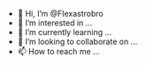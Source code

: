 - 👋 Hi, I’m @Flexastrobro
- 👀 I’m interested in ...
- 🌱 I’m currently learning ...
- 💞️ I’m looking to collaborate on ...
- 📫 How to reach me ...

<!---
Flexastrobro/Flexastrobro is a ✨ special ✨ repository because its `README.md` (this file) appears on your GitHub profile.
You can click the Preview link to take a look at your changes.
--->
